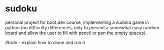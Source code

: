 # sudoku
personal project for boot.dev course, implementing a sudoku game in python (no difficulty differences, only to present a somewhat easy random board and allow the user to fill with pencil or pen the empty spaces).

#todo - explain how to clone and run it
